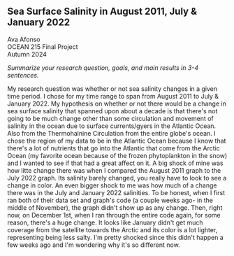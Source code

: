 ## Sea Surface Salinity in August 2011, July & January 2022

Ava Afonso  
OCEAN 215 Final Project  
Autumn 2024  

*Summarize your research question, goals, and main results in 3-4 sentences.*

My research question was whether or not sea salinity changes in a given time period. I chose for my time range to span from August 2011 to July & January 2022. My hypothesis on whether or not there would be a change in sea surface salinity that spanned upon about a decade is that there's not going to be much change other than some circulation and movement of salinity in the ocean due to surface currents/gyers in the Atlantic Ocean. Also from the Thermohalnine Circulation from the entire globe's ocean. I chose the region of my data to be in the Atlantic Ocean because I know that there's a lot of nutrients that go into the Atlantic that come from the Arctic Ocean (my favorite ocean because of the frozen phytoplankton in the snow) and I wanted to see if that had a great affect on it. A big shock of mine was how litte change there was when I compared the August 2011 graph to the July 2022 graph. Its salinity barely changed, you really have to look to see a change in color. An even bigger shock to me was how much of a change there was in the July and January 2022 salinities. To be honest, when I first ran both of their data set and graph's code (a couple weeks ago- in the middle of November), the graph didn't show up as any change. Then, right now, on December 1st, when I ran through the entire code again, for some reason, there's a huge change. It looks like January didn't get much coverage from the satellite towards the Arctic and its color is a lot lighter, representing being less salty. I'm pretty shocked since this didn't happen a few weeks ago and I'm wondering why it's so different now.  